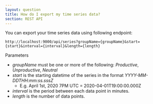 ```yaml
---
layout: question
title: How do I export my time series data?
section: REST API
---
```


You can export your time series data using following endpoint:

```
http://localhost:9000/api/series?groupName={groupName}&start={start}&interval={interval}&length={length}
```

Parameters
- *groupName* must be one or more of the following: *Productive*, *Unproductive*, *Neutral*
- *start* is the starting datetime of the series in the format *YYYY-MM-DDTHH:mm:ss.sssZ* 
   - E.g. April 1st, 2020 7PM UTC = 2020-04-01T19:00:00.000Z
- *interval* is the period between each data point in minutes. 
- *length* is the number of data points. 